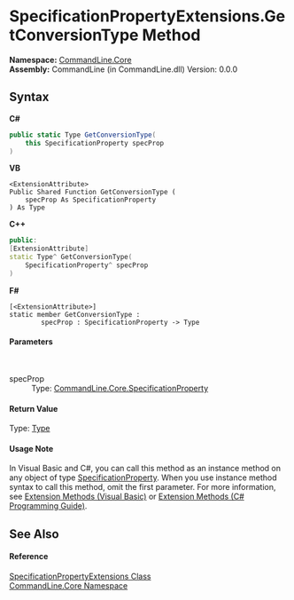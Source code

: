 # SpecificationPropertyExtensions.GetConversionType Method 
 

**Namespace:**&nbsp;<a href="N_CommandLine_Core">CommandLine.Core</a><br />**Assembly:**&nbsp;CommandLine (in CommandLine.dll) Version: 0.0.0

## Syntax

**C#**<br />
``` C#
public static Type GetConversionType(
	this SpecificationProperty specProp
)
```

**VB**<br />
``` VB
<ExtensionAttribute>
Public Shared Function GetConversionType ( 
	specProp As SpecificationProperty
) As Type
```

**C++**<br />
``` C++
public:
[ExtensionAttribute]
static Type^ GetConversionType(
	SpecificationProperty^ specProp
)
```

**F#**<br />
``` F#
[<ExtensionAttribute>]
static member GetConversionType : 
        specProp : SpecificationProperty -> Type 

```


#### Parameters
&nbsp;<dl><dt>specProp</dt><dd>Type: <a href="T_CommandLine_Core_SpecificationProperty">CommandLine.Core.SpecificationProperty</a><br /></dd></dl>

#### Return Value
Type: <a href="https://docs.microsoft.com/dotnet/api/system.type" target="_blank">Type</a>

#### Usage Note
In Visual Basic and C#, you can call this method as an instance method on any object of type <a href="T_CommandLine_Core_SpecificationProperty">SpecificationProperty</a>. When you use instance method syntax to call this method, omit the first parameter. For more information, see <a href="https://docs.microsoft.com/dotnet/visual-basic/programming-guide/language-features/procedures/extension-methods">Extension Methods (Visual Basic)</a> or <a href="https://docs.microsoft.com/dotnet/csharp/programming-guide/classes-and-structs/extension-methods">Extension Methods (C# Programming Guide)</a>.

## See Also


#### Reference
<a href="T_CommandLine_Core_SpecificationPropertyExtensions">SpecificationPropertyExtensions Class</a><br /><a href="N_CommandLine_Core">CommandLine.Core Namespace</a><br />